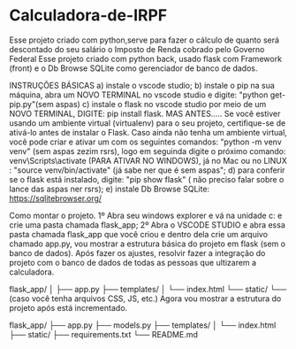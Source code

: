 # Calculadora-de-IRPF
Esse projeto criado com python,serve para fazer o cálculo de quanto será descontado do seu salário o Imposto de Renda cobrado pelo Governo Federal
Esse projeto criado com python back, usado flask com Framework (front) e o Db Browse SQLite como gerenciador de banco de dados.

INSTRUÇÕES BÁSICAS
a) instale o vscode studio;
b) instale o pip na sua máquina, abra um NOVO TERMINAL no vscode studio e digite: "python get-pip.py"(sem aspas)
c) instale o flask no vscode studio por meio de um NOVO TERMINAL, DIGITE: pip install flask. MAS ANTES..... Se você estiver usando um ambiente virtual (virtualenv) para o seu projeto, certifique-se de ativá-lo antes de instalar o Flask. Caso ainda não tenha um ambiente virtual, você pode criar e ativar um com os seguintes comandos: "python -m venv venv" (sem aspas zezim rsrs), logo em seguinda digite o próximo comando: venv\Scripts\activate (PARA ATIVAR NO WINDOWS), já no Mac ou no LINUX : "source venv/bin/activate" (já sabe ner que é sem aspas";
d) para conferir se o flask está instalado, digite: "pip show flask" ( não preciso falar sobre o lance das aspas ner rsrs);
e) instale Db Browse SQLite: https://sqlitebrowser.org/

Como montar o projeto.
1º Abra seu windows explorer e vá na unidade c: e crie uma pasta chamada flask_app;
2º Abra o VSCODE STUDIO e abra essa pasta chamada flask_app que você criou e dentro dela crie um arquivo chamado app.py, vou mostrar a estrutura básica do projeto em flask (sem o banco de dados). Após fazer os ajustes, resolvir fazer a integração do projeto com o banco de dados de todas as pessoas que ultizarem a calculadora.

flask_app/
│
├── app.py
├── templates/
│   └── index.html
└── static/
    └── (caso você tenha arquivos CSS, JS, etc.)
Agora vou mostrar a estrutura do projeto após está incrementado.

flask_app/
├── app.py
├── models.py
├── templates/
│   └── index.html
├── static/
├── requirements.txt
└── README.md

